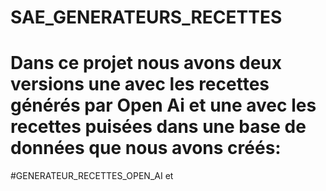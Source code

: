 # SAE_GENERATEURS_RECETTES
# Dans ce projet nous avons deux versions une avec les recettes générés par Open Ai et une avec les recettes puisées dans une base de données que nous avons créés:
#GENERATEUR_RECETTES_OPEN_AI et
